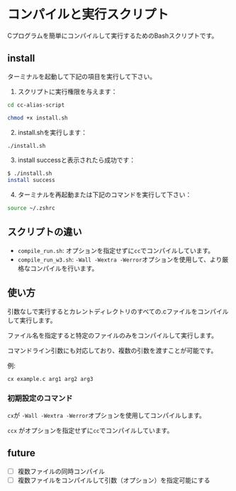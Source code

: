 # コンパイルと実行スクリプト

Cプログラムを簡単にコンパイルして実行するためのBashスクリプトです。

## install
ターミナルを起動して下記の項目を実行して下さい。

1. スクリプトに実行権限を与えます：
```bash
cd cc-alias-script

chmod +x install.sh
```

2. install.shを実行します：
```bash
./install.sh
```

3. install successと表示されたら成功です：
```sh
$ ./install.sh
install success
```
4. ターミナルを再起動または下記のコマンドを実行して下さい：
```sh
source ~/.zshrc
```

## スクリプトの違い

- `compile_run.sh`: オプションを指定せずに`cc`でコンパイルしています。
- `compile_run_w3.sh`: `-Wall -Wextra -Werror`オプションを使用して、より厳格なコンパイルを行います。

## 使い方
引数なしで実行するとカレントディレクトリのすべての.cファイルをコンパイルして実行します。

ファイル名を指定すると特定のファイルのみをコンパイルして実行します。

コマンドライン引数にも対応しており、複数の引数を渡すことが可能です。

例:
```sh
cx example.c arg1 arg2 arg3
```

### 初期設定のコマンド
`cx`が `-Wall -Wextra -Werror`オプションを使用してコンパイルします。

`ccx` がオプションを指定せずに`cc`でコンパイルしています。

## future
- [ ] 複数ファイルの同時コンパイル
- [ ] 複数ファイルをコンパイルして引数（オプション）を指定可能にする
